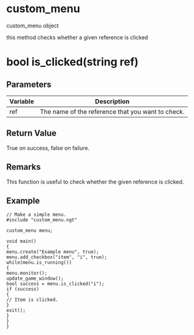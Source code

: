 # custom_menu

custom_menu object


this method checks whether a given reference is clicked

# bool is_clicked(string ref)

## Parameters

Variable| Description
---|---
ref | The name of the reference that you want to check.

## Return Value

True on success, false on failure.

## Remarks

This function is useful to check whether the given reference is clicked.

## Example

```
// Make a simple menu.
#include "custom_menu.ngt"

custom_menu menu;

void main()
{
menu.create("Example menu", true);
menu.add_checkbox("item", "i", true);
while(menu.is_running())
{
menu.monitor();
update_game_window();
bool success = menu.is_clicked("i");
if (success)
{
// Item is clicked.
}
exit();
}
}
}
```
